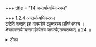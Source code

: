 +++
title = "14 अन्तर्याम्यधिकरणम्"

+++
1.2.4 अन्तर्याम्यधिकरणम्  
द्रष्टेति शब्दात् इह वाक्यशेषे द्रष्ट्रन्तरस्य प्रतिषेधतश्च ।  
क्षेत्रज्ञमन्तर्यमयन्तमाहेत्येतन्न जागर्त्यमृतत्वशब्दात् ॥ 24 ॥

<details><summary>टीका</summary>

1.2.4 अन्तर्याम्यधिकरणम् The view that since - in the compliment of the text1 a person who forsees events; a prophet there is the word-seer, and there is negation of another seer2 the inner ruler is only the soul is unsound. It is because the inner ruler is designated as immortal3. Notes : The import of the text - 'He who inhabits the earth but is within it ---- he is your self, the inner ruler, the immortal बृहदारण्यकोपनिषद् - III.vii.3) is discussed here. 1. 'He is your self the one who hears', etc. बृह् III.vii.23). 2. न अन्यः अतः अस्ति द्रष्टा (बृह् Up. III. vii.1) 3. Vide : बृह् Up III.vii.3)
</details>

